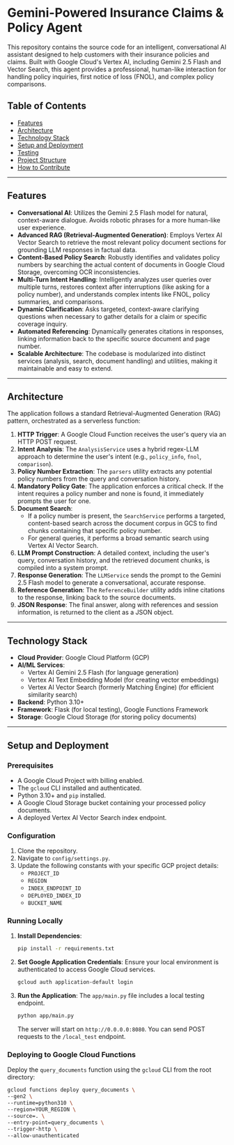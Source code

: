 # Gemini-Powered Insurance Claims & Policy Agent

This repository contains the source code for an intelligent, conversational AI assistant designed to help customers with their insurance policies and claims. Built with Google Cloud's Vertex AI, including Gemini 2.5 Flash and Vector Search, this agent provides a professional, human-like interaction for handling policy inquiries, first notice of loss (FNOL), and complex policy comparisons.

## Table of Contents

- [Features](#features)
- [Architecture](#architecture)
- [Technology Stack](#technology-stack)
- [Setup and Deployment](#setup-and-deployment)
- [Testing](#testing)
- [Project Structure](#project-structure)
- [How to Contribute](#how-to-contribute)

---

## Features

-   **Conversational AI**: Utilizes the Gemini 2.5 Flash model for natural, context-aware dialogue. Avoids robotic phrases for a more human-like user experience.
-   **Advanced RAG (Retrieval-Augmented Generation)**: Employs Vertex AI Vector Search to retrieve the most relevant policy document sections for grounding LLM responses in factual data.
-   **Content-Based Policy Search**: Robustly identifies and validates policy numbers by searching the actual content of documents in Google Cloud Storage, overcoming OCR inconsistencies.
-   **Multi-Turn Intent Handling**: Intelligently analyzes user queries over multiple turns, restores context after interruptions (like asking for a policy number), and understands complex intents like FNOL, policy summaries, and comparisons.
-   **Dynamic Clarification**: Asks targeted, context-aware clarifying questions when necessary to gather details for a claim or specific coverage inquiry.
-   **Automated Referencing**: Dynamically generates citations in responses, linking information back to the specific source document and page number.
-   **Scalable Architecture**: The codebase is modularized into distinct services (analysis, search, document handling) and utilities, making it maintainable and easy to extend.

---

## Architecture

The application follows a standard Retrieval-Augmented Generation (RAG) pattern, orchestrated as a serverless function:

1.  **HTTP Trigger**: A Google Cloud Function receives the user's query via an HTTP POST request.
2.  **Intent Analysis**: The `AnalysisService` uses a hybrid regex-LLM approach to determine the user's intent (e.g., `policy_info`, `fnol`, `comparison`).
3.  **Policy Number Extraction**: The `parsers` utility extracts any potential policy numbers from the query and conversation history.
4.  **Mandatory Policy Gate**: The application enforces a critical check. If the intent requires a policy number and none is found, it immediately prompts the user for one.
5.  **Document Search**:
    -   If a policy number is present, the `SearchService` performs a targeted, content-based search across the document corpus in GCS to find chunks containing that specific policy number.
    -   For general queries, it performs a broad semantic search using Vertex AI Vector Search.
6.  **LLM Prompt Construction**: A detailed context, including the user's query, conversation history, and the retrieved document chunks, is compiled into a system prompt.
7.  **Response Generation**: The `LLMService` sends the prompt to the Gemini 2.5 Flash model to generate a conversational, accurate response.
8.  **Reference Generation**: The `ReferenceBuilder` utility adds inline citations to the response, linking back to the source documents.
9.  **JSON Response**: The final answer, along with references and session information, is returned to the client as a JSON object.

---

## Technology Stack

-   **Cloud Provider**: Google Cloud Platform (GCP)
-   **AI/ML Services**:
    -   Vertex AI Gemini 2.5 Flash (for language generation)
    -   Vertex AI Text Embedding Model (for creating vector embeddings)
    -   Vertex AI Vector Search (formerly Matching Engine) (for efficient similarity search)
-   **Backend**: Python 3.10+
-   **Framework**: Flask (for local testing), Google Functions Framework
-   **Storage**: Google Cloud Storage (for storing policy documents)

---

## Setup and Deployment

### Prerequisites

-   A Google Cloud Project with billing enabled.
-   The `gcloud` CLI installed and authenticated.
-   Python 3.10+ and `pip` installed.
-   A Google Cloud Storage bucket containing your processed policy documents.
-   A deployed Vertex AI Vector Search index endpoint.

### Configuration

1.  Clone the repository.
2.  Navigate to `config/settings.py`.
3.  Update the following constants with your specific GCP project details:
    -   `PROJECT_ID`
    -   `REGION`
    -   `INDEX_ENDPOINT_ID`
    -   `DEPLOYED_INDEX_ID`
    -   `BUCKET_NAME`

### Running Locally

1.  **Install Dependencies**:
    ```bash
    pip install -r requirements.txt
    ```

2.  **Set Google Application Credentials**:
    Ensure your local environment is authenticated to access Google Cloud services.
    ```bash
    gcloud auth application-default login
    ```

3.  **Run the Application**:
    The `app/main.py` file includes a local testing endpoint.
    ```bash
    python app/main.py
    ```
    The server will start on `http://0.0.0.0:8080`. You can send POST requests to the `/local_test` endpoint.

### Deploying to Google Cloud Functions

Deploy the `query_documents` function using the `gcloud` CLI from the root directory:

```bash
gcloud functions deploy query_documents \
--gen2 \
--runtime=python310 \
--region=YOUR_REGION \
--source=. \
--entry-point=query_documents \
--trigger-http \
--allow-unauthenticated